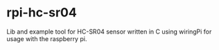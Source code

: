# rpi-hc-sr04
Lib and example tool for HC-SR04 sensor written in C using wiringPi for usage with the raspberry pi.
